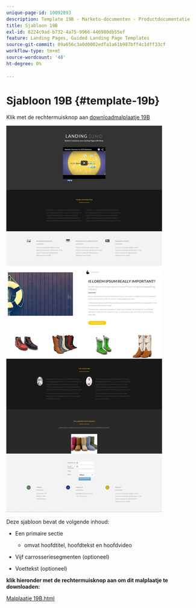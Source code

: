 ```yaml
---
unique-page-id: 10092893
description: Template 19B - Marketo-documenten - Productdocumentatie
title: Sjabloon 19B
exl-id: 8224c9ad-b732-4a75-9966-446980db55ef
feature: Landing Pages, Guided Landing Page Templates
source-git-commit: 09a656c3a0d0002edfa1a61b987bff4c1dff33cf
workflow-type: tm+mt
source-wordcount: '48'
ht-degree: 0%

---
```


# Sjabloon 19B {#template-19b}

Klik met de rechtermuisknop aan [ downloadmalplaatje 19B ](https://experienceleague.adobe.com/landing/marketo/lp-templates/template-19b.html?lang=nl-NL)

![](assets/image2015-9-16-16-3a49-3a50.png)

Deze sjabloon bevat de volgende inhoud:

* Een primaire sectie

   * omvat hoofdtitel, hoofdtekst en hoofdvideo

* Vijf carrosseriesegmenten (optioneel)
* Voettekst (optioneel)

**klik hieronder met de rechtermuisknop aan om dit malplaatje te downloaden:**

[ Malplaatje 19B.html ](https://experienceleague.adobe.com/landing/marketo/lp-templates/template-19b.html?lang=nl-NL)

